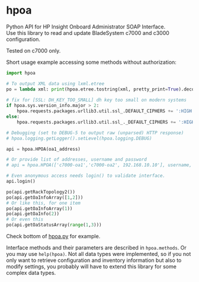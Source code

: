 # hpoa
Python API for HP Insight Onboard Administrator SOAP Interface.<br>
Use this library to read and update BladeSystem c7000 and c3000 configuration.

Tested on c7000 only.

Short usage example accessing some methods without authorization:

```python
import hpoa

# To output XML data using lxml.etree
po = lambda xml: print(hpoa.etree.tostring(xml, pretty_print=True).decode('utf-8'))
    
# fix for [SSL: DH_KEY_TOO_SMALL] dh key too small on modern systems
if hpoa.sys.version_info.major > 2:
    hpoa.requests.packages.urllib3.util.ssl_.DEFAULT_CIPHERS += ':HIGH:!DH:!aNULL'
else:
    hpoa.requests.packages.urllib3.util.ssl_._DEFAULT_CIPHERS += ':HIGH:!DH:!aNULL'

# Debugging (set to DEBUG-5 to output raw (unparsed) HTTP response)
# hpoa.logging.getLogger().setLevel(hpoa.logging.DEBUG)

api = hpoa.HPOA(oa1_address)

# Or provide list of addresses, username and password
# api = hpoa.HPOA(['c7000-oa1','c7000-oa2', 192.168.10.10'], username, password)

# Even anonymous access needs login() to validate interface.
api.login()

po(api.getRackTopology2())
po(api.getOaInfoArray([1,2]))
# Or like this, for one item
po(api.getOaInfoArray(1)) 
po(api.getOaInfo(2))
# Or even this
po(api.getOaStatusArray(range(1,3)))

```

Check bottom of [hpoa.py](hpoa.py) for example.

Interface methods and their parameters are described in `hpoa.methods`. Or you may use `help(hpoa)`.
Not all data types were implemented, so if you not only want to retrieve configuration and inventory information
but also to modify settings, you probably will have to extend this library for some complex data types.
